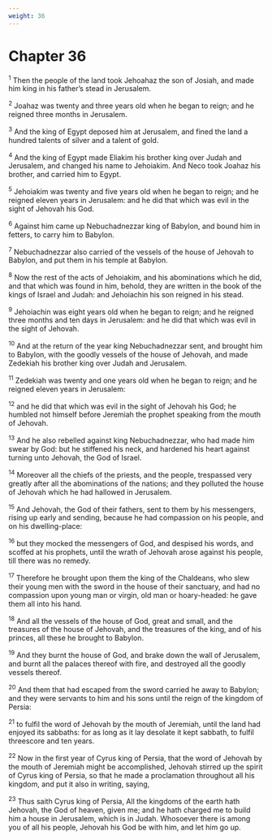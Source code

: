 ```yaml
---
weight: 36
---
```


# Chapter 36

<sup>1</sup> Then the people of the land took Jehoahaz the son of Josiah, and made him king in his father’s stead in Jerusalem. 

<sup>2</sup> Joahaz was twenty and three years old when he began to reign; and he reigned three months in Jerusalem. 

<sup>3</sup> And the king of Egypt deposed him at Jerusalem, and fined the land a hundred talents of silver and a talent of gold. 

<sup>4</sup> And the king of Egypt made Eliakim his brother king over Judah and Jerusalem, and changed his name to Jehoiakim. And Neco took Joahaz his brother, and carried him to Egypt. 

<sup>5</sup> Jehoiakim was twenty and five years old when he began to reign; and he reigned eleven years in Jerusalem: and he did that which was evil in the sight of Jehovah his God. 

<sup>6</sup> Against him came up Nebuchadnezzar king of Babylon, and bound him in fetters, to carry him to Babylon. 

<sup>7</sup> Nebuchadnezzar also carried of the vessels of the house of Jehovah to Babylon, and put them in his temple at Babylon. 

<sup>8</sup> Now the rest of the acts of Jehoiakim, and his abominations which he did, and that which was found in him, behold, they are written in the book of the kings of Israel and Judah: and Jehoiachin his son reigned in his stead. 

<sup>9</sup> Jehoiachin was eight years old when he began to reign; and he reigned three months and ten days in Jerusalem: and he did that which was evil in the sight of Jehovah. 

<sup>10</sup> And at the return of the year king Nebuchadnezzar sent, and brought him to Babylon, with the goodly vessels of the house of Jehovah, and made Zedekiah his brother king over Judah and Jerusalem. 

<sup>11</sup> Zedekiah was twenty and one years old when he began to reign; and he reigned eleven years in Jerusalem: 

<sup>12</sup> and he did that which was evil in the sight of Jehovah his God; he humbled not himself before Jeremiah the prophet speaking from the mouth of Jehovah. 

<sup>13</sup> And he also rebelled against king Nebuchadnezzar, who had made him swear by God: but he stiffened his neck, and hardened his heart against turning unto Jehovah, the God of Israel. 

<sup>14</sup> Moreover all the chiefs of the priests, and the people, trespassed very greatly after all the abominations of the nations; and they polluted the house of Jehovah which he had hallowed in Jerusalem. 

<sup>15</sup> And Jehovah, the God of their fathers, sent to them by his messengers, rising up early and sending, because he had compassion on his people, and on his dwelling-place: 

<sup>16</sup> but they mocked the messengers of God, and despised his words, and scoffed at his prophets, until the wrath of Jehovah arose against his people, till there was no remedy. 

<sup>17</sup> Therefore he brought upon them the king of the Chaldeans, who slew their young men with the sword in the house of their sanctuary, and had no compassion upon young man or virgin, old man or hoary-headed: he gave them all into his hand. 

<sup>18</sup> And all the vessels of the house of God, great and small, and the treasures of the house of Jehovah, and the treasures of the king, and of his princes, all these he brought to Babylon. 

<sup>19</sup> And they burnt the house of God, and brake down the wall of Jerusalem, and burnt all the palaces thereof with fire, and destroyed all the goodly vessels thereof. 

<sup>20</sup> And them that had escaped from the sword carried he away to Babylon; and they were servants to him and his sons until the reign of the kingdom of Persia: 

<sup>21</sup> to fulfil the word of Jehovah by the mouth of Jeremiah, until the land had enjoyed its sabbaths: for as long as it lay desolate it kept sabbath, to fulfil threescore and ten years. 

<sup>22</sup> Now in the first year of Cyrus king of Persia, that the word of Jehovah by the mouth of Jeremiah might be accomplished, Jehovah stirred up the spirit of Cyrus king of Persia, so that he made a proclamation throughout all his kingdom, and put it also in writing, saying, 

<sup>23</sup> Thus saith Cyrus king of Persia, All the kingdoms of the earth hath Jehovah, the God of heaven, given me; and he hath charged me to build him a house in Jerusalem, which is in Judah. Whosoever there is among you of all his people, Jehovah his God be with him, and let him go up. 


